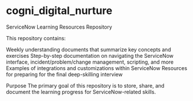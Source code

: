 # cogni_digital_nurture


ServiceNow Learning Resources Repository

This repository contains:

Weekly understanding documents that summarize key concepts and exercises
Step-by-step documentation on navigating the ServiceNow interface, incident/problem/change management, scripting, and more
Examples of integrations and customizations within ServiceNow
Resources for preparing for the final deep-skilling interview

Purpose
The primary goal of this repository is to store, share, and document the learning progress for ServiceNow-related skills.
